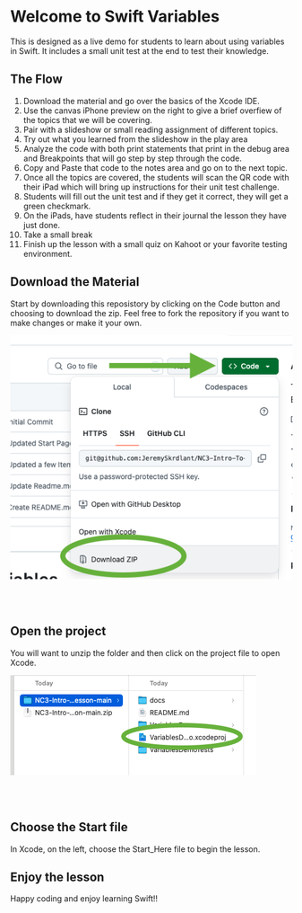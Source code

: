 # Welcome to Swift Variables
This is designed as a live demo for students to learn about using variables in Swift.  It includes a small unit test at the end to test their knowledge.  

## The Flow 
1. Download the material and go over the basics of the Xcode IDE.
2. Use the canvas iPhone preview on the right to give a brief overfiew of the topics that we will be covering.
3. Pair with a slideshow or small reading assignment of different topics.
4. Try out what you learned from the slideshow in the play area
5. Analyze the code with both print statements that print in the debug area and Breakpoints that will go step by step through the code.
6. Copy and Paste that code to the notes area and go on to the next topic.
7. Once all the topics are covered, the students will scan the QR code with their iPad which will bring up instructions for their unit test challenge.
8. Students will fill out the unit test and if they get it correct, they will get a green checkmark.
9. On the iPads, have students reflect in their journal the lesson they have just done. 
10. Take a small break
11. Finish up the lesson with a small quiz on Kahoot or your favorite testing environment. 

## Download the Material
Start by downloading this reposistory by clicking on the Code button and choosing to download the zip.  Feel free to fork the repository if you want to make changes or make it your own. 

![Click Code and then Zip](docs/DownloadZip.png)

<br><br>

## Open the project
You will want to unzip the folder and then click on the project file to open Xcode. 

![Click on the project file to begin](docs/OpenProjectFile.png)

<br><br>

## Choose the Start file 
In Xcode, on the left, choose the Start_Here file to begin the lesson. 


## Enjoy the lesson 
Happy coding and enjoy learning Swift!! 
